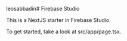  leosabbadin# Firebase Studio

This is a NextJS starter in Firebase Studio.

To get started, take a look at src/app/page.tsx.
